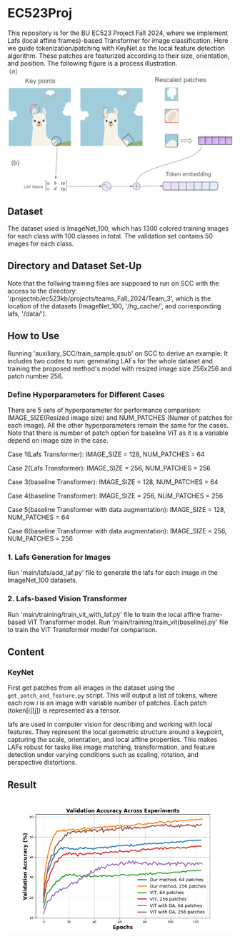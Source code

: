 # EC523Proj

This repository is for the BU EC523 Project Fall 2024, where we implement Lafs (local affine frames)-based Transformer for image classification. Here we guide tokenization/patching with KeyNet as the local feature detection algorithm. These patches are featurized according to their size, orientation, and position. The following figure is a process illustration.
![The lafs-based Transformer framework running process](./illustration.png)

## Dataset
The dataset used is ImageNet_100, which has 1300 colored training images for each class with 100 classes in total. The validation set contains 50 images for each class.  

## Directory and Dataset Set-Up
Note that the follwing training files are supposed to run on SCC with the access to the directory: '/projectnb/ec523kb/projects/teams_Fall_2024/Team_3', which is the location of the datasets (ImageNet_100, '/hg_cache/', and corresponding lafs, '/data/'). 

## How to Use 
Running 'auxiliary_SCC/train_sample.qsub' on SCC to derive an example. It includes two codes to run: generating LAFs for the whole dataset and training the proposed method's model with resized image size 256x256 and patch number 256. 

### Define Hyperparameters for Different Cases 
There are 5 sets of hyperparameter for performance comparison: IMAGE_SIZE(Resized image size) and NUM_PATCHES (Numer of patches for each image). All the other hyperparameters remain the same for the cases. Note that there is number of patch option for baseline ViT as it is a variable depend on image size in the case.

Case 1(Lafs Transformer): IMAGE_SIZE = 128, NUM_PATCHES = 64

Case 2(Lafs Transformer): IMAGE_SIZE = 256, NUM_PATCHES = 256

Case 3(baseline Transformer): IMAGE_SIZE = 128, NUM_PATCHES = 64

Case 4(baseline Transformer): IMAGE_SIZE = 256, NUM_PATCHES = 256

Case 5(baseline Transformer with data augmentation): IMAGE_SIZE = 128, NUM_PATCHES = 64

Case 6(baseline Transformer with data augmentation): IMAGE_SIZE = 256, NUM_PATCHES = 256

### 1. Lafs Generation for Images
Run 'main/lafs/add_laf.py' file to generate the lafs for each image in the ImageNet_100 datasets. 

### 2. Lafs-based Vision Transformer
Run 'main/training/train_vit_with_laf.py' file to train the local affine frame-based ViT Transformer model. 
Run 'main/training/train_vit(baseline).py' file to train the ViT Transformer model for comparison. 

## Content
### KeyNet
First get patches from all images in the dataset using the `get_patch_and_feature.py` script. This will output a list of tokens, where each row *i* is an image with variable number of patches. Each patch (token[i][j]) is represented as a tensor.

lafs are used in computer vision for describing and working with local features. They represent the local geometric structure around a keypoint, capturing the scale, orientation, and local affine properties. This makes LAFs robust for tasks like image matching, transformation, and feature detection under varying conditions such as scaling, rotation, and perspective distortions.

## Result


![The Results](./res.png)




